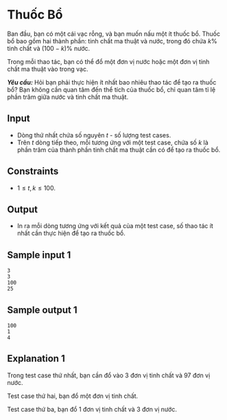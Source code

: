 # Thuốc Bổ

Ban đầu, bạn có một cái vạc rỗng, và bạn muốn nấu một ít thuốc bổ. Thuốc bổ bao gồm hai thành phần: tinh chất ma thuật và nước, trong đó chứa $k\%$ tinh chất và $(100 - k)\%$ nước.

Trong mỗi thao tác, bạn có thể đổ một đơn vị nước hoặc một đơn vị tinh chất ma thuật vào trong vạc.

***Yêu cầu:*** Hỏi bạn phải thực hiện ít nhất bao nhiêu thao tác để tạo ra thuốc bổ? Bạn không cần quan tâm đến thể tích của thuốc bổ, chỉ quan tâm tỉ lệ phần trăm giữa nước và tinh chất ma thuật.

## Input

- Dòng thứ nhất chứa số nguyên $t$ - số lượng test cases.
- Trên $t$ dòng tiếp theo, mỗi tương ứng với một test case, chứa số $k$ là phần trăm của thành phần tinh chất ma thuật cần có để tạo ra thuốc bổ.

## Constraints

- $1 \le t, k \le 100$.

## Output

- In ra mỗi dòng tương ứng với kết quả của một test case, số thao tác ít nhất cần thực hiện để tạo ra thuốc bổ.

## Sample input 1

```
3
3
100
25
```

## Sample output 1

```
100
1
4
```

## Explanation 1

Trong test case thứ nhất, bạn cần đổ vào $3$ đơn vị tinh chất và $97$ đơn vị nước. 

Test case thứ hai, bạn đổ một đơn vị tinh chất.

Test case thứ ba, bạn đổ $1$ đơn vị tinh chất và $3$ đơn vị nước.